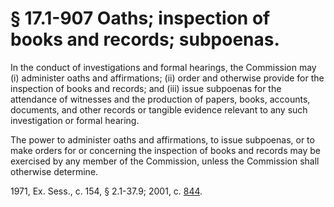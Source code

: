 # § 17.1-907 Oaths; inspection of books and records; subpoenas.

<p>In the conduct of investigations and formal hearings, the Commission may (i) administer oaths and affirmations; (ii) order and otherwise provide for the inspection of books and records; and (iii) issue subpoenas for the attendance of witnesses and the production of papers, books, accounts, documents, and other records or tangible evidence relevant to any such investigation or formal hearing.</p><p>The power to administer oaths and affirmations, to issue subpoenas, or to make orders for or concerning the inspection of books and records may be exercised by any member of the Commission, unless the Commission shall otherwise determine.</p><p>1971, Ex. Sess., c. 154, § 2.1-37.9; 2001, c. <a href='http://lis.virginia.gov/cgi-bin/legp604.exe?011+ful+CHAP0844'>844</a>.</p>